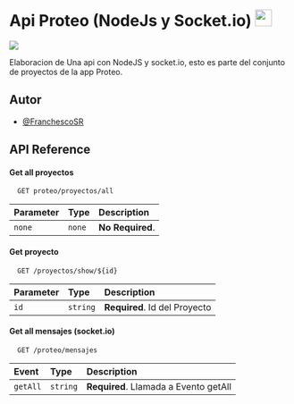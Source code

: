 <h1>Api Proteo (NodeJs y Socket.io) 
<img src="https://rocketraccoon.es/img/Iconos/proteo-icon.png" style="width:30px; heigth:30px"></h1>
<p align="left">
   <img src="https://img.shields.io/badge/Status-En%20Desarrollo-green">
</p>

Elaboracion de Una api con NodeJS y socket.io, esto es parte del conjunto de proyectos de la app Proteo.


## Autor

- [@FranchescoSR](https://www.github.com/FranchescoSR)


## API Reference

#### Get all proyectos

```http
  GET proteo/proyectos/all
```

| Parameter | Type     | Description                |
| :-------- | :------- | :------------------------- |
| `none` | `none` | **No Required**. |

#### Get proyecto

```http
  GET /proyectos/show/${id}
```

| Parameter | Type     | Description                       |
| :-------- | :------- | :-------------------------------- |
| `id`      | `string` | **Required**. Id del Proyecto |

#### Get all mensajes (socket.io)

```http
  GET /proteo/mensajes
```

| Event | Type     | Description                |
| :-------- | :------- | :------------------------- |
| `getAll` | `string` | **Required**. Llamada a Evento getAll|
